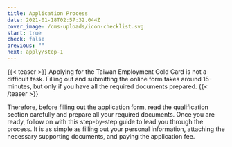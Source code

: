 ```yaml
---
title: Application Process
date: 2021-01-18T02:57:32.044Z
cover_image: /cms-uploads/icon-checklist.svg
start: true
check: false
previous: ""
next: apply/step-1
---
```

{{< teaser >}}
Applying for the Taiwan Employment Gold Card is not a difficult task. Filling out and submitting the online form takes around 15-minutes, but only if you have all the required documents prepared. 
{{< /teaser >}}

Therefore, before filling out the application form, read the qualification section carefully and prepare all your required documents. Once you are ready, follow on with this step-by-step guide to lead you through the process. It is as simple as filling out your personal information, attaching the necessary supporting documents, and paying the application fee.